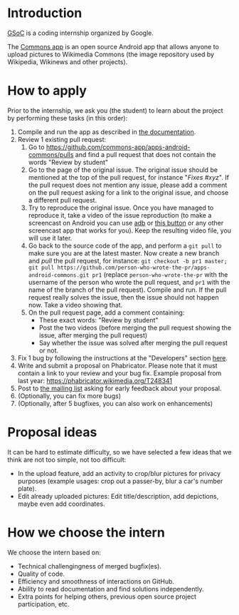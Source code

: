 # Introduction

[GSoC](https://summerofcode.withgoogle.com) is a coding internship organized by Google.

The [Commons app](https://play.google.com/store/apps/details?id=fr.free.nrw.commons) is an open source Android app that allows anyone to upload pictures to Wikimedia Commons (the image repository used by Wikipedia, Wikinews and other projects).

# How to apply

Prior to the internship, we ask you (the student) to learn about the project by performing these tasks (in this order):

1. Compile and run the app as described in [the documentation](https://github.com/commons-app/commons-app-documentation/blob/master/android/Quick-start-guide-for-Developers.md#quick-start-guide-for-developers).
2. Review 1 existing pull request:
    1. Go to https://github.com/commons-app/apps-android-commons/pulls and find a pull request that does not contain the words "Review by student"
    2. Go to the page of the original issue. The original issue should be mentioned at the top of the pull request, for instance "_Fixes #xyz_". If the pull request does not mention any issue, please add a comment on the pull request asking for a link to the original issue, and choose a different pull request.
    3. Try to reproduce the original issue. Once you have managed to reproduce it, take a video of the issue reproduction (to make a screencast on Android you can use [adb](https://stackoverflow.com/questions/28217333/how-to-record-android-devices-screen-on-android-version-below-4-4-kitkat) or [this button](https://support.google.com/android/answer/9075928) or any other screencast app that works for you). Keep the resulting video file, you will use it later.
    3. Go back to the source code of the app, and perform a `git pull` to make sure you are at the latest master. Now create a new branch and _pull_ the pull request, for instance: `git checkout -b pr1 master; git pull https://github.com/person-who-wrote-the-pr/apps-android-commons.git pr1` (replace `person-who-wrote-the-pr` with the username of the person who wrote the pull request, and `pr1` with the name of the branch of the pull request). Compile and run. If the pull request really solves the issue, then the issue should not happen now. Take a video showing that.
    4. On the pull request page, add a comment containing:
        - These exact words: "Review by student"
        - Post the two videos (before merging the pull request showing the issue, after merging the pull request)
        - Say whether the issue was solved after merging the pull request or not.
3. Fix 1 bug by following the instructions at the "Developers" section [here](https://github.com/commons-app/commons-app-documentation/blob/master/android/Volunteers-welcome!.md#developers).
4. Write and submit a proposal on Phabricator. Please note that it must contain a link to your review and your bug fix. Example proposal from last year: https://phabricator.wikimedia.org/T248341
5. Post to [the mailing list](commons-app-android@googlegroups.com) asking for early feedback about your proposal.
6. (Optionally, you can fix more bugs)
7. (Optionally, after 5 bugfixes, you can also work on enhancements)

# Proposal ideas

It can be hard to estimate difficulty, so we have selected a few ideas that we think are not too simple, not too difficult:
- In the upload feature, add an activity to crop/blur pictures for privacy purposes (example usages: crop out a passer-by, blur a car's number plate).
- Edit already uploaded pictures: Edit title/description, add depictions, maybe even add coordinates.

# How we choose the intern

We choose the intern based on:
- Technical challengingness of merged bugfix(es).
- Quality of code.
- Efficiency and smoothness of interactions on GitHub.
- Ability to read documentation and find solutions independently.
- Extra points for helping others, previous open source project participation, etc.
